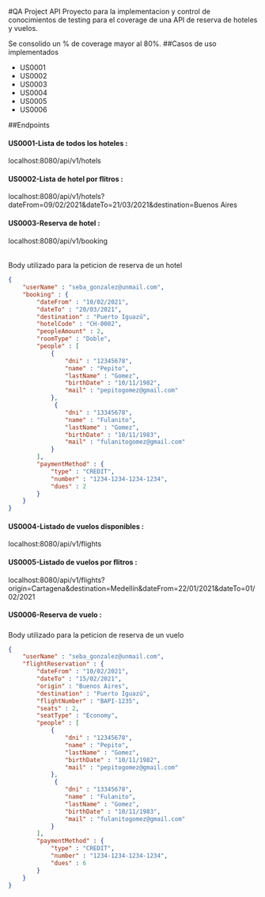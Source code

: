#QA Project
API Proyecto para la implementacion y control de conocimientos 
de testing para el coverage de una API de reserva de hoteles y vuelos.

Se consolido un % de coverage mayor al 80%. 
##Casos de uso implementados
    
- US0001
- US0002
- US0003
- US0004
- US0005
- US0006

##Endpoints

#### US0001-Lista de todos los hoteles : 
localhost:8080/api/v1/hotels
#### US0002-Lista de hotel por flitros :
localhost:8080/api/v1/hotels?dateFrom=09/02/2021&dateTo=21/03/2021&destination=Buenos Aires
#### US0003-Reserva de hotel :
localhost:8080/api/v1/booking
######
Body utilizado para la peticion de reserva de un hotel
```json 
{
    "userName" : "seba_gonzalez@unmail.com",
    "booking" : {
        "dateFrom" : "10/02/2021",
        "dateTo" : "20/03/2021",
        "destination" : "Puerto Iguazú",
        "hotelCode" : "CH-0002",
        "peopleAmount" : 2,
        "roomType" : "Doble",
        "people" : [
            {
                "dni" : "12345678",
                "name" : "Pepito",
                "lastName" : "Gomez",
                "birthDate" : "10/11/1982",
                "mail" : "pepitogomez@gmail.com"
            },
             {
                "dni" : "13345678",
                "name" : "Fulanito",
                "lastName" : "Gomez",
                "birthDate" : "10/11/1983",
                "mail" : "fulanitogomez@gmail.com"
            }
        ],
        "paymentMethod" : {
            "type" : "CREDIT",
            "number" : "1234-1234-1234-1234",
            "dues" : 2
        }
    }
}
```

#### US0004-Listado de vuelos disponibles :
localhost:8080/api/v1/flights

#### US0005-Listado de vuelos por flitros :
localhost:8080/api/v1/flights?origin=Cartagena&destination=Medellín&dateFrom=22/01/2021&dateTo=01/02/2021

#### US0006-Reserva de vuelo :
#####
Body utilizado para la peticion de reserva de un vuelo
```json 
{
    "userName" : "seba_gonzalez@unmail.com",
    "flightReservation" : {
        "dateFrom" : "10/02/2021",
        "dateTo" : "15/02/2021",
        "origin" : "Buenos Aires",
        "destination" : "Puerto Iguazú",
        "flightNumber" : "BAPI-1235",
        "seats" : 2,
        "seatType" : "Economy",
        "people" : [
            {
                "dni" : "12345678",
                "name" : "Pepito",
                "lastName" : "Gomez",
                "birthDate" : "10/11/1982",
                "mail" : "pepitogomez@gmail.com"
            },
             {
                "dni" : "13345678",
                "name" : "Fulanito",
                "lastName" : "Gomez",
                "birthDate" : "10/11/1983",
                "mail" : "fulanitogomez@gmail.com"
            }
        ],
        "paymentMethod" : {
            "type" : "CREDIT",
            "number" : "1234-1234-1234-1234",
            "dues" : 6
        }
    }
}
```